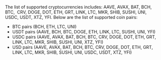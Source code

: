 The list of supported cryptocurrencies includes: AAVE, AVAX, BAT, BCH, BTC,  CRV, DOGE, DOT, ETH, GRT, LINK, LTC, MKR, SHIB, SUSHI, UNI, USDC, USDT, XTZ, YFI. Below are the list of supported coin pairs:

- BTC pairs (BCH, ETH, LTC, UNI)
- USDT pairs (AAVE, BCH, BTC, DOGE, ETH, LINK, LTC, SUSHI, UNI, YFI)
- USDC pairs (AAVE, AVAX, BAT, BCH, BTC, CRV, DOGE, DOT, ETH, GRT, LINK, LTC, MKR, SHIB, SUSHI, UNI, XTZ, YFI)
- USD pairs (AAVE, AVAX, BAT, BCH, BTC, CRV, DOGE, DOT, ETH, GRT, LINK, LTC, MKR, SHIB, SUSHI, UNI, USDC, USDT, XTZ, YFI)